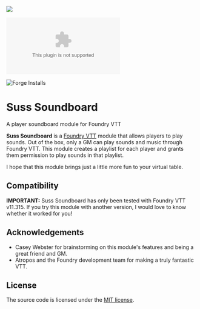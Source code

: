 ![](https://img.shields.io/badge/Foundry-v11-informational)
<!--- Downloads @ Latest Badge -->
![Latest Release Download Count](https://img.shields.io/github/downloads/jasondentler/suss-soundboard/latest/module.zip)

<!--- Forge Bazaar Install % Badge -->
<!--- replace <your-module-name> with the `name` in your manifest -->
![Forge Installs](https://img.shields.io/badge/dynamic/json?label=Forge%20Installs&query=package.installs&suffix=%25&url=https%3A%2F%2Fforge-vtt.com%2Fapi%2Fbazaar%2Fpackage%2FSuss%20Soundboard&colorB=4aa94a)

# Suss Soundboard
A player soundboard module for Foundry VTT

**Suss Soundboard** is a [Foundry VTT](https://foundryvtt.com/) module that allows players to play sounds. Out of the box, only a GM can play sounds and music through Foundry VTT. This module creates a playlist for each player and grants them permission to play sounds in that playlist.

I hope that this module brings just a little more fun to your virtual table.

## Compatibility
**IMPORTANT:** Suss Soundboard has only been tested with Foundry VTT v11.315. If you try this module with another version, I would love to know whether it worked for you!

## Acknowledgements
- Casey Webster for brainstorming on this module's features and being a great friend and GM.
- Atropos and the Foundry development team for making a truly fantastic VTT.

## License
The source code is licensed under the [MIT license](LICENSE).
